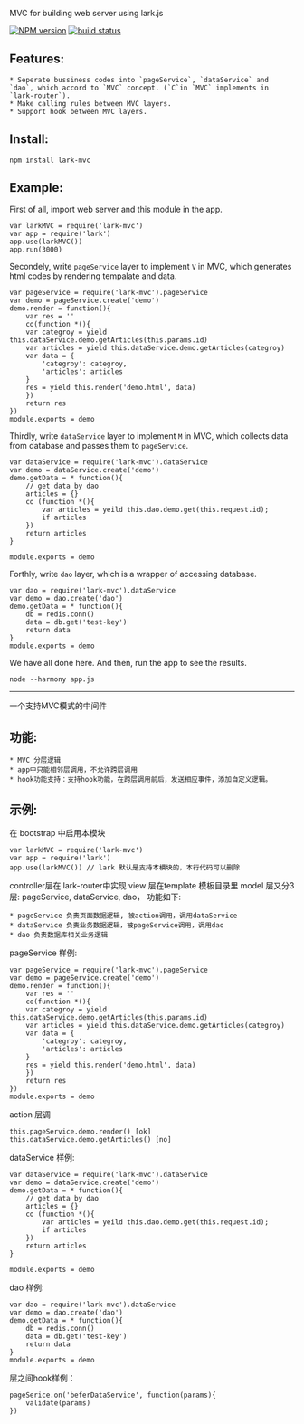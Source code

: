 MVC for building web server using lark.js

  [![NPM version][npm-image]][npm-url]
  [![build status][travis-image]][travis-url]

## Features:

    * Seperate bussiness codes into `pageService`, `dataService` and `dao`, which accord to `MVC` concept. (`C`in `MVC` implements in `lark-router`).
    * Make calling rules between MVC layers.
    * Support hook between MVC layers.

## Install:

```
npm install lark-mvc
```

## Example:

First of all, import web server and this module in the app. 

```
var larkMVC = require('lark-mvc')
var app = require('lark')
app.use(larkMVC()) 
app.run(3000)
```

Secondely, write `pageService` layer to implement `V` in MVC, which generates html codes by rendering tempalate and data.

```
var pageService = require('lark-mvc').pageService
var demo = pageService.create('demo')
demo.render = function(){
    var res = ''
    co(function *(){
    var categroy = yield this.dataService.demo.getArticles(this.params.id)
    var articles = yield this.dataService.demo.getArticles(categroy)
    var data = {
        'categroy': categroy,
        'articles': articles
    }
    res = yield this.render('demo.html', data)
    })
    return res
})
module.exports = demo
```

Thirdly, write `dataService` layer to implement `M` in MVC, which collects data from database and passes them to `pageService`.

```
var dataService = require('lark-mvc').dataService
var demo = dataService.create('demo')
demo.getData = * function(){
    // get data by dao
    articles = {}
    co (function *(){
        var articles = yeild this.dao.demo.get(this.request.id);
        if articles
    })
    return articles
}

module.exports = demo
```

Forthly, write `dao` layer, which is a wrapper of accessing database.

```
var dao = require('lark-mvc').dataService
var demo = dao.create('dao')
demo.getData = * function(){
    db = redis.conn()
    data = db.get('test-key')
    return data
}
module.exports = demo
```

We have all done here. And then, run the app to see the results.

```
node --harmony app.js
```

<hr>

一个支持MVC模式的中间件

## 功能:

    * MVC 分层逻辑
    * app中只能相邻层调用，不允许跨层调用
    * hook功能支持：支持hook功能，在跨层调用前后，发送相应事件，添加自定义逻辑。

## 示例:

在 bootstrap 中启用本模块

```
var larkMVC = require('lark-mvc')
var app = require('lark')
app.use(larkMVC()) // lark 默认是支持本模块的，本行代码可以删除
```

controller层在 lark-router中实现
view 层在template 模板目录里
model 层又分3层: pageService, dataService, dao， 功能如下:

    * pageService 负责页面数据逻辑, 被action调用，调用dataService
    * dataService 负责业务数据逻辑，被pageService调用，调用dao
    * dao 负责数据库相关业务逻辑

pageService 样例:

```
var pageService = require('lark-mvc').pageService
var demo = pageService.create('demo')
demo.render = function(){
    var res = ''
    co(function *(){
    var categroy = yield this.dataService.demo.getArticles(this.params.id)
    var articles = yield this.dataService.demo.getArticles(categroy)
    var data = {
        'categroy': categroy,
        'articles': articles
    }
    res = yield this.render('demo.html', data)
    })
    return res
})
module.exports = demo
```

action 层调

```
this.pageService.demo.render() [ok]
this.dataService.demo.getArticles() [no]
```

dataService 样例:

```
var dataService = require('lark-mvc').dataService
var demo = dataService.create('demo')
demo.getData = * function(){
    // get data by dao
    articles = {}
    co (function *(){
        var articles = yeild this.dao.demo.get(this.request.id);
        if articles
    })
    return articles
}

module.exports = demo
```

dao 样例:

```
var dao = require('lark-mvc').dataService
var demo = dao.create('dao')
demo.getData = * function(){
    db = redis.conn()
    data = db.get('test-key')
    return data
}
module.exports = demo
```

层之间hook样例：

```
pageSerice.on('beferDataService', function(params){
    validate(params)
})
```

[npm-image]: https://img.shields.io/npm/v/lark-mvc.svg?style=flat-square
[npm-url]: https://npmjs.org/package/lark-mvc

[travis-image]: https://img.shields.io/travis/larkjs/lark-mvc/master.svg?style=flat-square
[travis-url]: https://travis-ci.org/larkjs/lark-mvc
